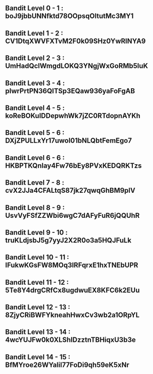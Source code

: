 ## Bandit Level 0 - 1 : boJ9jbbUNNfktd78OOpsqOltutMc3MY1
## Bandit Level 1 - 2 : CV1DtqXWVFXTvM2F0k09SHz0YwRINYA9
## Bandit Level 2 - 3 : UmHadQclWmgdLOKQ3YNgjWxGoRMb5luK
## Bandit Level 3 - 4 : pIwrPrtPN36QITSp3EQaw936yaFoFgAB
## Bandit Level 4 - 5 : koReBOKuIDDepwhWk7jZC0RTdopnAYKh
## Bandit Level 5 - 6 : DXjZPULLxYr17uwoI01bNLQbtFemEgo7
## Bandit Level 6 - 6  : HKBPTKQnIay4Fw76bEy8PVxKEDQRKTzs
## Bandit Level 7 - 8 : cvX2JJa4CFALtqS87jk27qwqGhBM9plV
## Bandit Level 8 - 9 : UsvVyFSfZZWbi6wgC7dAFyFuR6jQQUhR
## Bandit Level 9 - 10 : truKLdjsbJ5g7yyJ2X2R0o3a5HQJFuLk
## Bandit Level 10 - 11 : IFukwKGsFW8MOq3IRFqrxE1hxTNEbUPR
## Bandit Level 11 - 12 : 5Te8Y4drgCRfCx8ugdwuEX8KFC6k2EUu
## Bandit Level 12 - 13 : 8ZjyCRiBWFYkneahHwxCv3wb2a1ORpYL
## Bandit Level 13 - 14 : 4wcYUJFw0k0XLShlDzztnTBHiqxU3b3e
## Bandit Level 14 - 15 : BfMYroe26WYalil77FoDi9qh59eK5xNr

